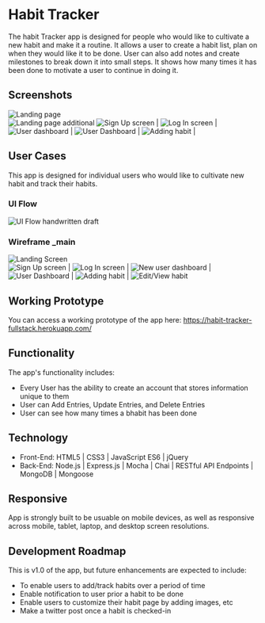# Habit Tracker
The habit Tracker app is designed for people who would like to cultivate a new habit and make it a routine. It allows a user to create a habit list, plan on when they would like it to be done. User can also add notes and create  milestones to break down it into small steps. It shows how many times it has been done to motivate a user to continue in doing it.

## Screenshots

![Landing page](https://github.com/mukthaK/habit-tracking-full-stack-capstone/blob/master/website-images/homePage.png "Landing page") \
![Landing page additional](https://github.com/mukthaK/habit-tracking-full-stack-capstone/blob/master/website-images/homePage1.png "Landing page")
![Sign Up screen](https://github.com/mukthaK/habit-tracking-full-stack-capstone/blob/master/website-images/signup.png "Sign Up screen") |
![Log In screen](https://github.com/mukthaK/habit-tracking-full-stack-capstone/blob/master/website-images/login.png "Log In screen") |
![User dashboard](https://github.com/mukthaK/habit-tracking-full-stack-capstone/blob/master/website-images/dashboard.png "User dashboard") |
![User Dashboard](https://github.com/mukthaK/habit-tracking-full-stack-capstone/blob/master/website-images/dashboard1.png "User Dashboard") |
![Adding habit](https://github.com/mukthaK/habit-tracking-full-stack-capstone/blob/master/website-images/addHabit.png "Adding Habit") |


## User Cases
This app is designed for individual users who would like to cultivate new habit and track their habits.

### UI Flow
![UI Flow handwritten draft](https://github.com/mukthaK/habit-tracking-full-stack-capstone/blob/master/github-images/uiflow.png)

### Wireframe _main
![Landing Screen](https://github.com/mukthaK/habit-tracking-full-stack-capstone/blob/master/github-images/landingpage.png "Landing screen") \
![Sign Up screen](https://github.com/mukthaK/habit-tracking-full-stack-capstone/blob/master/github-images/signupPage.png "Sign Up screen") |
![Log In screen](https://github.com/mukthaK/habit-tracking-full-stack-capstone/blob/master/github-images/loginPage.png "Log In screen") |
![New user dashboard](https://github.com/mukthaK/habit-tracking-full-stack-capstone/blob/master/github-images/newUserDashboard.png "New user dashboard") |
![User Dashboard](https://github.com/mukthaK/habit-tracking-full-stack-capstone/blob/master/github-images/userDashboard.png "User Dashboard") |
![Adding habit](https://github.com/mukthaK/habit-tracking-full-stack-capstone/blob/master/github-images/addNewHabit.png "Adding Habit") |
![Edit/View habit](https://github.com/mukthaK/habit-tracking-full-stack-capstone/blob/master/github-images/editHabit.png "Edit/View habit")

## Working Prototype
You can access a working prototype of the app here: https://habit-tracker-fullstack.herokuapp.com/

## Functionality
The app's functionality includes:
* Every User has the ability to create an account that stores information unique to them
* User can Add Entries, Update Entries, and Delete Entries
* User can see how many times a bhabit has been done

## Technology
* Front-End: HTML5 | CSS3 | JavaScript ES6 | jQuery
* Back-End: Node.js | Express.js | Mocha | Chai | RESTful API Endpoints | MongoDB | Mongoose

## Responsive
App is strongly built to be usuable on mobile devices, as well as responsive across mobile, tablet, laptop, and desktop screen resolutions.

## Development Roadmap
This is v1.0 of the app, but future enhancements are expected to include:
* To enable users to add/track habits over a period of time
* Enable notification to user prior a habit to be done
* Enable users to customize their habit page by adding images, etc
* Make a twitter post once a habit is checked-in
